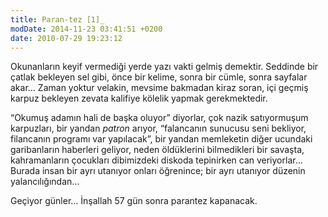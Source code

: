 ```yaml
---
title: Paran-tez [1]_
modDate: 2014-11-23 03:41:51 +0200
date: 2010-07-29 19:23:12
---
```


Okunanların keyif vermediği yerde yazı vakti gelmiş demektir. Seddinde
bir çatlak bekleyen sel gibi, önce bir kelime, sonra bir cümle, sonra
sayfalar akar… Zaman yoktur velakin, mevsime bakmadan kiraz soran, içi
geçmiş karpuz bekleyen zevata kalifiye kölelik yapmak gerekmektedir.

“Okumuş adamın hali de başka oluyor” diyorlar, çok nazik satıyormuşum
karpuzları, bir yandan *patron* arıyor, “falancanın sunucusu seni
bekliyor, filancanın programı var yapılacak”, bir yandan memleketin
diğer ucundaki garibanların haberleri geliyor, neden öldüklerini
bilmedikleri bir savaşta, kahramanların çocukları dibimizdeki diskoda
tepinirken can veriyorlar… Burada insan bir ayrı utanıyor onları
öğrenince; bir ayrı utanıyor düzenin yalancılığından…

Geçiyor günler… İnşallah 57 gün sonra parantez kapanacak.

